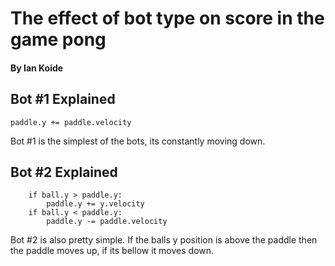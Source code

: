 # The effect of bot type on score in the game pong
#### By Ian Koide

## Bot #1 Explained
```
paddle.y += paddle.velocity
```
Bot #1 is the simplest of the bots, its constantly moving down.

## Bot #2 Explained
```
    if ball.y > paddle.y:
        paddle.y += y.velocity
    if ball.y < paddle.y:
        paddle.y -= paddle.velocity
```
Bot #2 is also pretty simple. If the balls y position is above the paddle then the paddle moves up, if its bellow it moves down.